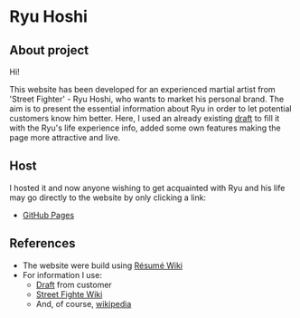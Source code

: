 # Ryu Hoshi
## About project
Hi!

This website has been developed for an experienced martial artist from 'Street Fighter' - Ryu Hoshi, who wants to market his personal brand. The aim is to present the essential information about Ryu in order to let potential customers know him better. Here, I used an already existing [draft](https://github.com/binary-studio-academy/stage-2-how-developers-work/tree/master/ryu) to fill it with the Ryu's life experience info, added some own features making the page more attractive and live. 

## Host
I hosted it and now anyone wishing to get acquainted with Ryu and his life may go directly to the website by only clicking a link: 
* [GitHub Pages](https://igor185.github.io/homepage/)

## References

* The website were build using [Résumé Wiki](https://github.com/volodymyr-kushnir/volodymyrkushnir.com/wiki/R%C3%A9sum%C3%A9)
* For information I use:
  * [Draft](https://github.com/binary-studio-academy/stage-2-how-developers-work/tree/master/ryu) from customer
  * [Street Fighte Wiki](https://streetfighter.fandom.com/wiki/Ryu)
  * And, of course, [wikipedia](https://ru.wikipedia.org/wiki/%D0%A0%D1%8E_(Street_Fighter)) 

